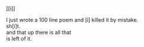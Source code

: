 [[i]]

I just wrote a 100 line poem
and [i] killed it
by mistake.  
sh[i]t.  
and that up there is all that  
is left of it.  
